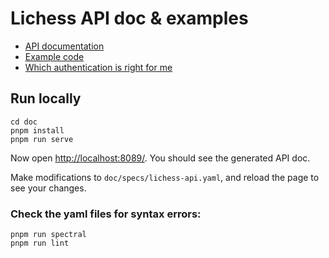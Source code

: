 # Lichess API doc & examples

- [API documentation](https://lichess.org/api)
- [Example code](https://github.com/lichess-org/api/tree/master/example/)
- [Which authentication is right for me](https://github.com/lichess-org/api/tree/master/example/README.md)

## Run locally

```shell
cd doc
pnpm install
pnpm run serve
```

Now open <http://localhost:8089/>. You should see the generated API doc.

Make modifications to `doc/specs/lichess-api.yaml`, and reload the page to see your changes.

### Check the yaml files for syntax errors:

```shell
pnpm run spectral
pnpm run lint
```
